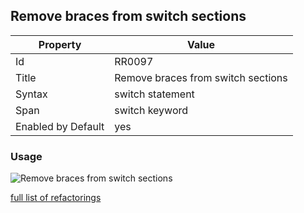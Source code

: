 ## Remove braces from switch sections

Property | Value
--- | --- 
Id | RR0097
Title | Remove braces from switch sections
Syntax | switch statement
Span | switch keyword
Enabled by Default | yes

### Usage

![Remove braces from switch sections](../../images/refactorings/RemoveBracesFromSwitchSections.png)

[full list of refactorings](Refactorings.md)
